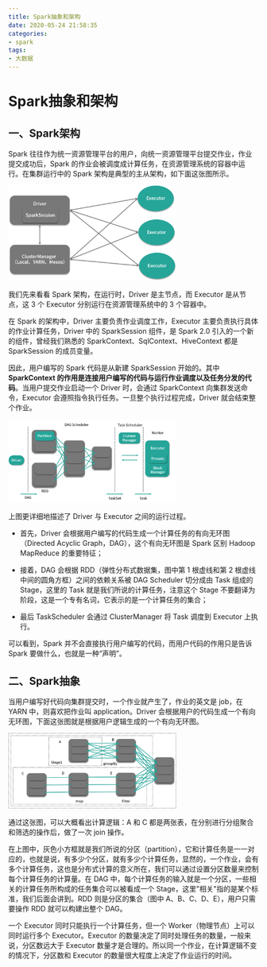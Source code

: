 ```yaml
---
title: Spark抽象和架构
date: 2020-05-24 21:58:35
categories:
- spark
tags:
- 大数据
---
```


# Spark抽象和架构

## 一、Spark架构

Spark 往往作为统一资源管理平台的用户，向统一资源管理平台提交作业，作业提交成功后，Spark 的作业会被调度成计算任务，在资源管理系统的容器中运行。在集群运行中的 Spark 架构是典型的主从架构，如下面这张图所示。

<img src="/Spark抽象和架构/spark架构.png" style="zoom:33%;" />

<!-- more -->

我们先来看看 Spark 架构，在运行时，Driver 是主节点，而 Executor 是从节点，这 3 个 Executor 分别运行在资源管理系统中的 3 个容器中。

在 Spark 的架构中，Driver 主要负责作业调度工作，Executor 主要负责执行具体的作业计算任务，Driver 中的 SparkSession 组件，是 Spark 2.0 引入的一个新的组件，曾经我们熟悉的 SparkContext、SqlContext、HiveContext 都是 SparkSession 的成员变量。

因此，用户编写的 Spark 代码是从新建 SparkSession 开始的。其中 **SparkContext 的作用是连接用户编写的代码与运行作业调度以及任务分发的代码**。当用户提交作业启动一个 Driver 时，会通过 SparkContext 向集群发送命令，Executor 会遵照指令执行任务。一旦整个执行过程完成，Driver 就会结束整个作业。

<img src="/Spark抽象和架构/spark架构2.png" alt="spark架构2" style="zoom:33%;" />

上图更详细地描述了 Driver 与 Executor 之间的运行过程。

- 首先，Driver 会根据用户编写的代码生成一个计算任务的有向无环图（Directed Acyclic Graph，DAG），这个有向无环图是 Spark 区别 Hadoop MapReduce 的重要特征；

- 接着，DAG 会根据 RDD（弹性分布式数据集，图中第 1 根虚线和第 2 根虚线中间的圆角方框）之间的依赖关系被 DAG Scheduler 切分成由 Task 组成的 Stage，这里的 Task 就是我们所说的计算任务，注意这个 Stage 不要翻译为阶段，这是一个专有名词，它表示的是一个计算任务的集合；

- 最后 TaskScheduler 会通过 ClusterManager 将 Task 调度到 Executor 上执行。

可以看到，Spark 并不会直接执行用户编写的代码，而用户代码的作用只是告诉 Spark 要做什么，也就是一种“声明”。

## 二、Spark抽象

当用户编写好代码向集群提交时，一个作业就产生了，作业的英文是 job，在 YARN 中，则喜欢把作业叫 application。Driver 会根据用户的代码生成一个有向无环图，下面这张图就是根据用户逻辑生成的一个有向无环图。

<img src="/Spark抽象和架构/spark抽象.png" alt="spark抽象" style="zoom:33%;" />

通过这张图，可以大概看出计算逻辑：A 和 C 都是两张表，在分别进行分组聚合和筛选的操作后，做了一次 join 操作。

在上图中，灰色小方框就是我们所说的分区（partition），它和计算任务是一一对应的，也就是说，有多少个分区，就有多少个计算任务，显然的，一个作业，会有多个计算任务，这也是分布式计算的意义所在，我们可以通过设置分区数量来控制每个计算任务的计算量。在 DAG 中，每个计算任务的输入就是一个分区，一些相关的计算任务所构成的任务集合可以被看成一个 Stage，这里"相关"指的是某个标准，我们后面会讲到。RDD 则是分区的集合（图中 A、B、C、D、E），用户只需要操作 RDD 就可以构建出整个 DAG。

一个 Executor 同时只能执行一个计算任务，但一个 Worker（物理节点）上可以同时运行多个 Executor。Executor 的数量决定了同时处理任务的数量，一般来说，分区数远大于 Executor 数量才是合理的。所以同一个作业，在计算逻辑不变的情况下，分区数和 Executor 的数量很大程度上决定了作业运行的时间。





